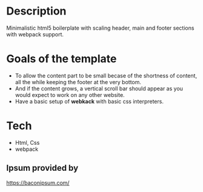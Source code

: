 
# Description

Minimalistic html5 boilerplate with scaling header, main and footer sections with webpack support.

# Goals of the template

+ To allow the content part to be small becase of the shortness of content, all the while keeping the footer at the very bottom.
+ And if the content grows, a vertical scroll bar should appear as you would expect to work on any other website.
+ Have a basic setup of **webkack** with basic css interpreters.

# Tech
+ Html, Css
+ webpack

## Ipsum provided by
https://baconipsum.com/